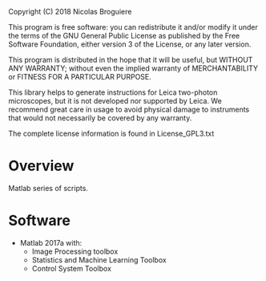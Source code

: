 Copyright (C) 2018 Nicolas Broguiere

This program is free software: you can redistribute it and/or modify
it under the terms of the GNU General Public License as published by
the Free Software Foundation, either version 3 of the License, or
any later version.

This program is distributed in the hope that it will be useful,
but WITHOUT ANY WARRANTY; without even the implied warranty of
MERCHANTABILITY or FITNESS FOR A PARTICULAR PURPOSE.

This library helps to generate instructions for Leica two-photon microscopes, but it is not developed nor supported by Leica. We recommend great care in usage to avoid physical damage to instruments that would not necessarily be covered by any warranty. 

The complete license information is found in License_GPL3.txt

# Overview
Matlab series of scripts. 

# Software
- Matlab 2017a with:
	- Image Processing toolbox
	- Statistics and Machine Learning Toolbox
	- Control System Toolbox
